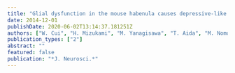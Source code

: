 ```yaml
---
title: "Glial dysfunction in the mouse habenula causes depressive-like behaviors and sleep disturbance"
date: 2014-12-01
publishDate: 2020-06-02T13:14:37.181251Z
authors: ["W. Cui", "H. Mizukami", "M. Yanagisawa", "T. Aida", "M. Nomura", "Y. Isomura", "R. Takayanagi", "K. Ozawa", "K. Tanaka", "H. Aizawa"]
publication_types: ["2"]
abstract: ""
featured: false
publication: "*J. Neurosci.*"
---
```



